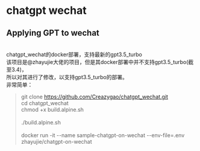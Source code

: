 # chatgpt wechat
## Applying GPT to wechat
<br>chatgpt_wechat的docker部署，支持最新的gpt3.5_turbo
<br>该项目是@zhayujie大佬的项目，但是其docker部署中并不支持gpt3.5_turbo(截至3.4)，
<br>所以对其进行了修改，以支持gpt3.5_turbo的部署。
<br>非常简单：
<br>
>git clone https://github.com/Creazygao/chatgpt_wechat.git 
<br>cd chatgpt_wechat
<br>chmod +x build.alpine.sh    
<br>./build.alpine.sh  
<br>docker run -it --name sample-chatgpt-on-wechat --env-file=.env zhayujie/chatgpt-on-wechat 
